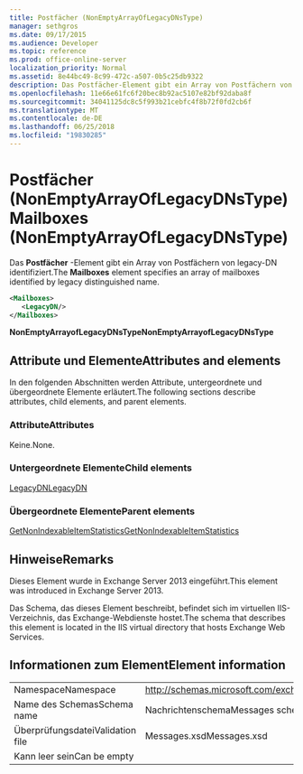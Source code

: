 ```yaml
---
title: Postfächer (NonEmptyArrayOfLegacyDNsType)
manager: sethgros
ms.date: 09/17/2015
ms.audience: Developer
ms.topic: reference
ms.prod: office-online-server
localization_priority: Normal
ms.assetid: 8e44bc49-8c99-472c-a507-0b5c25db9322
description: Das Postfächer-Element gibt ein Array von Postfächern von legacy-DN identifiziert.
ms.openlocfilehash: 11e66e61fc6f20bec8b92ac5107e82bf92daba8f
ms.sourcegitcommit: 34041125dc8c5f993b21cebfc4f8b72f0fd2cb6f
ms.translationtype: MT
ms.contentlocale: de-DE
ms.lasthandoff: 06/25/2018
ms.locfileid: "19830285"
---
```

# <a name="mailboxes-nonemptyarrayoflegacydnstype"></a><span data-ttu-id="6d52b-103">Postfächer (NonEmptyArrayOfLegacyDNsType)</span><span class="sxs-lookup"><span data-stu-id="6d52b-103">Mailboxes (NonEmptyArrayOfLegacyDNsType)</span></span>

<span data-ttu-id="6d52b-104">Das **Postfächer** -Element gibt ein Array von Postfächern von legacy-DN identifiziert.</span><span class="sxs-lookup"><span data-stu-id="6d52b-104">The **Mailboxes** element specifies an array of mailboxes identified by legacy distinguished name.</span></span> 
  
```XML
<Mailboxes>
   <LegacyDN/>
</Mailboxes>
```

<span data-ttu-id="6d52b-105">**NonEmptyArrayofLegacyDNsType**</span><span class="sxs-lookup"><span data-stu-id="6d52b-105">**NonEmptyArrayofLegacyDNsType**</span></span>

## <a name="attributes-and-elements"></a><span data-ttu-id="6d52b-106">Attribute und Elemente</span><span class="sxs-lookup"><span data-stu-id="6d52b-106">Attributes and elements</span></span>

<span data-ttu-id="6d52b-107">In den folgenden Abschnitten werden Attribute, untergeordnete und übergeordnete Elemente erläutert.</span><span class="sxs-lookup"><span data-stu-id="6d52b-107">The following sections describe attributes, child elements, and parent elements.</span></span>
  
### <a name="attributes"></a><span data-ttu-id="6d52b-108">Attribute</span><span class="sxs-lookup"><span data-stu-id="6d52b-108">Attributes</span></span>

<span data-ttu-id="6d52b-109">Keine.</span><span class="sxs-lookup"><span data-stu-id="6d52b-109">None.</span></span>
  
### <a name="child-elements"></a><span data-ttu-id="6d52b-110">Untergeordnete Elemente</span><span class="sxs-lookup"><span data-stu-id="6d52b-110">Child elements</span></span>

[<span data-ttu-id="6d52b-111">LegacyDN</span><span class="sxs-lookup"><span data-stu-id="6d52b-111">LegacyDN</span></span>](legacydn.md)
  
### <a name="parent-elements"></a><span data-ttu-id="6d52b-112">Übergeordnete Elemente</span><span class="sxs-lookup"><span data-stu-id="6d52b-112">Parent elements</span></span>

[<span data-ttu-id="6d52b-113">GetNonIndexableItemStatistics</span><span class="sxs-lookup"><span data-stu-id="6d52b-113">GetNonIndexableItemStatistics</span></span>](getnonindexableitemstatistics.md)
  
## <a name="remarks"></a><span data-ttu-id="6d52b-114">Hinweise</span><span class="sxs-lookup"><span data-stu-id="6d52b-114">Remarks</span></span>

<span data-ttu-id="6d52b-115">Dieses Element wurde in Exchange Server 2013 eingeführt.</span><span class="sxs-lookup"><span data-stu-id="6d52b-115">This element was introduced in Exchange Server 2013.</span></span>
  
<span data-ttu-id="6d52b-116">Das Schema, das dieses Element beschreibt, befindet sich im virtuellen IIS-Verzeichnis, das Exchange-Webdienste hostet.</span><span class="sxs-lookup"><span data-stu-id="6d52b-116">The schema that describes this element is located in the IIS virtual directory that hosts Exchange Web Services.</span></span>
  
## <a name="element-information"></a><span data-ttu-id="6d52b-117">Informationen zum Element</span><span class="sxs-lookup"><span data-stu-id="6d52b-117">Element information</span></span>

|||
|:-----|:-----|
|<span data-ttu-id="6d52b-118">Namespace</span><span class="sxs-lookup"><span data-stu-id="6d52b-118">Namespace</span></span>  <br/> |http://schemas.microsoft.com/exchange/services/2006/messages  <br/> |
|<span data-ttu-id="6d52b-119">Name des Schemas</span><span class="sxs-lookup"><span data-stu-id="6d52b-119">Schema name</span></span>  <br/> |<span data-ttu-id="6d52b-120">Nachrichtenschema</span><span class="sxs-lookup"><span data-stu-id="6d52b-120">Messages schema</span></span>  <br/> |
|<span data-ttu-id="6d52b-121">Überprüfungsdatei</span><span class="sxs-lookup"><span data-stu-id="6d52b-121">Validation file</span></span>  <br/> |<span data-ttu-id="6d52b-122">Messages.xsd</span><span class="sxs-lookup"><span data-stu-id="6d52b-122">Messages.xsd</span></span>  <br/> |
|<span data-ttu-id="6d52b-123">Kann leer sein</span><span class="sxs-lookup"><span data-stu-id="6d52b-123">Can be empty</span></span>  <br/> ||
   

